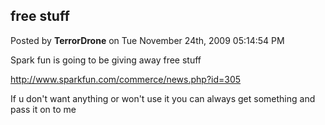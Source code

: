 ## free stuff
Posted by **TerrorDrone** on Tue November 24th, 2009 05:14:54 PM

Spark fun is going to be giving away free stuff 

<http://www.sparkfun.com/commerce/news.php?id=305>

If u don't want anything or won't use it you can always get something and pass
it on to me

